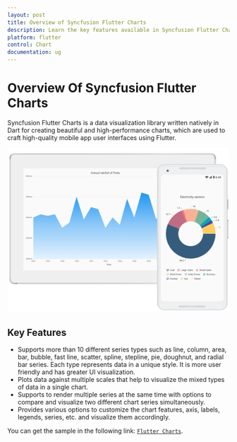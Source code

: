 ```yaml
---
layout: post
title: Overview of Syncfusion Flutter Charts
description: Learn the key features available in Syncfusion Flutter Charts and overview about SYncfusion Flutter Charts.
platform: flutter
control: Chart
documentation: ug
---
```


# Overview Of Syncfusion Flutter Charts

Syncfusion Flutter Charts is a data visualization library written natively in Dart for creating beautiful and high-performance charts, which are used to craft high-quality mobile app user interfaces using Flutter.

![Overview flutter chart](images/overview/overview.png)

## Key Features

* Supports more than 10 different series types such as line, column, area, bar, bubble, fast line, scatter, spline, stepline, pie, doughnut, and radial bar series. Each type represents data in a unique style. It is more user friendly and has greater UI visualization.
* Plots data against multiple scales that help to visualize the mixed types of data in a single chart.
* Supports to render multiple series at the same time with options to compare and visualize two different chart series simultaneously.
* Provides various options to customize the chart features, axis, labels, legends, series, etc. and visualize them accordingly.

You can get the sample in the following link: [`Flutter Charts`](https://github.com/syncfusion/flutter-examples).